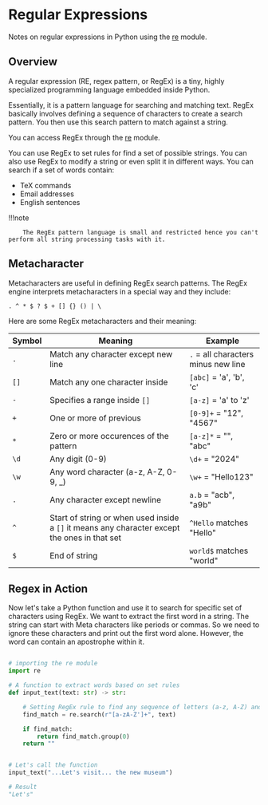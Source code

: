 # Regular Expressions

Notes on regular expressions in Python using the [re](https://docs.python.org/3/library/re.html#module-re) module.

## Overview

A regular expression (RE, regex pattern, or RegEx) is a tiny, highly specialized programming language embedded inside Python. 

Essentially, it is a pattern language for searching and matching text. RegEx basically involves defining a sequence of characters to create a search pattern. You then use this search pattern to match against a string.

You can access RegEx through the [re](https://docs.python.org/3/library/re.html#module-re) module.

You can use RegEx to set rules for find a set of possible strings. You can also use RegEx to modify a string or even split it in different ways. You can search if a set of words contain:

- TeX commands
- Email addresses
- English sentences

!!!note

        The RegEx pattern language is small and restricted hence you can't perform all string processing tasks with it.

## Metacharacter

Metacharacters are useful in defining RegEx search patterns. The RegEx engine interprets metacharacters in a special way and they include:

`. ^ * $ ? $ + [] {} () | \`


Here are some RegEx metacharacters and their meaning:

| Symbol | Meaning                                | Example                  |
| ------ | -------------------------------------- | ------------------------ |
| `.`    | Match any character except new line    | `.` = all characters minus new line   |
| `[]`   | Match any one character inside         | `[abc]` = 'a', 'b', 'c'  |
| `-`    | Specifies a range inside `[]`          | `[a-z]` = 'a' to 'z'     |
| `+`    | One or more of previous                | `[0-9]+` = "12", "4567"  |
| `*`    | Zero or more occurences of the pattern             | `[a-z]*` = "", "abc"     |
| `\d`   | Any digit (0-9)                        | `\d+` = "2024"           |
| `\w`   | Any word character (a-z, A-Z, 0-9, \_) | `\w+` = "Hello123"       |
| `.`    | Any character except newline           | `a.b` = "acb", "a9b"     |
| `^`    | Start of string  or when used inside a `[]` it means any character except  the ones in that set                 | `^Hello` matches "Hello" |
| `$`    | End of string                          | `world$` matches "world" |



## Regex in Action

Now let's take a Python function and use it to search for specific set of characters using RegEx. We want to extract the first word in a string. The string can start with Meta characters like periods or commas. So we need to ignore these characters and print out the first word alone. However, the word can contain an apostrophe within it.

```python

# importing the re module
import re

# A function to extract words based on set rules
def input_text(text: str) -> str:

    # Setting RegEx rule to find any sequence of letters (a-z, A-Z) and apostrophes (')
    find_match = re.search(r"[a-zA-Z']+", text)

    if find_match:
        return find_match.group(0)
    return ""


# Let's call the function
input_text("...Let's visit... the new museum")

# Result
"Let's"



```